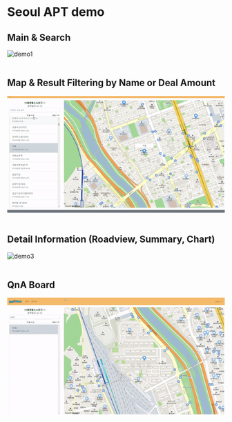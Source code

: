 # Seoul APT demo

## Main & Search

![demo1](SeoulApt_demo_1.gif)
<br><br>

## Map & Result Filtering by Name or Deal Amount

![demo2](SeoulApt_demo_2.gif)
<br><br>

## Detail Information (Roadview, Summary, Chart)

![demo3](SeoulApt_demo_3.gif)
<br><br>

## QnA Board

![demo4](SeoulApt_demo_4.gif)
